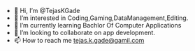 - 👋 Hi, I’m @TejasKGade
- 👀 I’m interested in Coding,Gaming,DataManagement,Editing.
- 🌱 I’m currently learning Bachlor Of Computer Applications
- 💞️ I’m looking to collaborate on app development.
- 📫 How to reach me tejas.k.gade@gamil.com

<!---
TejasKGade/TejasKGade is a ✨ special ✨ repository because its `README.md` (this file) appears on your GitHub profile.
You can click the Preview link to take a look at your changes.
--->
